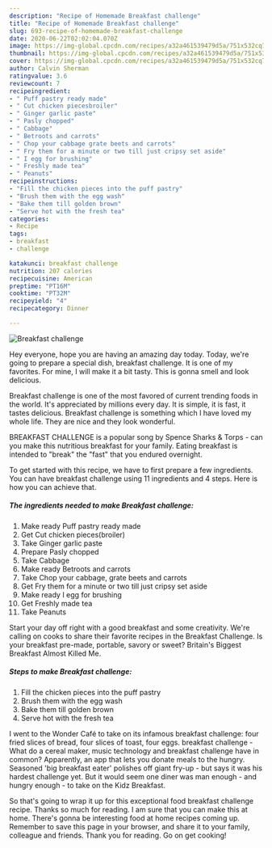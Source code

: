 ```yaml
---
description: "Recipe of Homemade Breakfast challenge"
title: "Recipe of Homemade Breakfast challenge"
slug: 693-recipe-of-homemade-breakfast-challenge
date: 2020-06-22T02:02:04.070Z
image: https://img-global.cpcdn.com/recipes/a32a461539479d5a/751x532cq70/breakfast-challenge-recipe-main-photo.jpg
thumbnail: https://img-global.cpcdn.com/recipes/a32a461539479d5a/751x532cq70/breakfast-challenge-recipe-main-photo.jpg
cover: https://img-global.cpcdn.com/recipes/a32a461539479d5a/751x532cq70/breakfast-challenge-recipe-main-photo.jpg
author: Calvin Sherman
ratingvalue: 3.6
reviewcount: 7
recipeingredient:
- " Puff pastry ready made"
- " Cut chicken piecesbroiler"
- " Ginger garlic paste"
- " Pasly chopped"
- " Cabbage"
- " Betroots and carrots"
- " Chop your cabbage grate beets and carrots"
- " Fry them for a minute or two till just cripsy set aside"
- " I egg for brushing"
- " Freshly made tea"
- " Peanuts"
recipeinstructions:
- "Fill the chicken pieces into the puff pastry"
- "Brush them with the egg wash"
- "Bake them till golden brown"
- "Serve hot with the fresh tea"
categories:
- Recipe
tags:
- breakfast
- challenge

katakunci: breakfast challenge 
nutrition: 207 calories
recipecuisine: American
preptime: "PT16M"
cooktime: "PT32M"
recipeyield: "4"
recipecategory: Dinner

---
```



![Breakfast challenge](https://img-global.cpcdn.com/recipes/a32a461539479d5a/751x532cq70/breakfast-challenge-recipe-main-photo.jpg)

Hey everyone, hope you are having an amazing day today. Today, we're going to prepare a special dish, breakfast challenge. It is one of my favorites. For mine, I will make it a bit tasty. This is gonna smell and look delicious.

Breakfast challenge is one of the most favored of current trending foods in the world. It's appreciated by millions every day. It is simple, it is fast, it tastes delicious. Breakfast challenge is something which I have loved my whole life. They are nice and they look wonderful.

BREAKFAST CHALLENGE is a popular song by Spence Sharks &amp; Torps - can you make this nutritious breakfast for your family. Eating breakfast is intended to &#34;break&#34; the &#34;fast&#34; that you endured overnight.


To get started with this recipe, we have to first prepare a few ingredients. You can have breakfast challenge using 11 ingredients and 4 steps. Here is how you can achieve that.

<!--inarticleads1-->

##### The ingredients needed to make Breakfast challenge:

1. Make ready  Puff pastry ready made
1. Get  Cut chicken pieces(broiler)
1. Take  Ginger garlic paste
1. Prepare  Pasly chopped
1. Take  Cabbage
1. Make ready  Betroots and carrots
1. Take  Chop your cabbage, grate beets and carrots
1. Get  Fry them for a minute or two till just cripsy set aside
1. Make ready  I egg for brushing
1. Get  Freshly made tea
1. Take  Peanuts


Start your day off right with a good breakfast and some creativity. We&#39;re calling on cooks to share their favorite recipes in the Breakfast Challenge. Is your breakfast pre-made, portable, savory or sweet? Britain&#39;s Biggest Breakfast Almost Killed Me. 

<!--inarticleads2-->

##### Steps to make Breakfast challenge:

1. Fill the chicken pieces into the puff pastry
1. Brush them with the egg wash
1. Bake them till golden brown
1. Serve hot with the fresh tea


I went to the Wonder Café to take on its infamous breakfast challenge: four fried slices of bread, four slices of toast, four eggs. breakfast challenge - What do a cereal maker, music technology and breakfast challenge have in common? Apparently, an app that lets you donate meals to the hungry. Seasoned &#39;big breakfast eater&#39; polishes off giant fry-up - but says it was his hardest challenge yet. But it would seem one diner was man enough - and hungry enough - to take on the Kidz Breakfast. 

So that's going to wrap it up for this exceptional food breakfast challenge recipe. Thanks so much for reading. I am sure that you can make this at home. There's gonna be interesting food at home recipes coming up. Remember to save this page in your browser, and share it to your family, colleague and friends. Thank you for reading. Go on get cooking!
